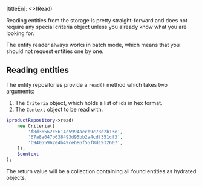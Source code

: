 [titleEn]: <>(Read)

Reading entities from the storage is pretty straight-forward and does not require any special criteria object unless
you already know what you are looking for.

The entity reader always works in batch mode, which means that you should not request entities one by one.

## Reading entities

The entity repositories provide a `read()` method which takes two arguments:

1. The `Criteria` object, which holds a list of ids in hex format.
2. The `Context` object to be read with.

```php
$productRepository->read(
    new Criteria([
        'f8d36562c5614c5994aecb9c73d2b13e',
        '67a8a047b638493d95bb2a4cdf351cf3',
        'b94055962e4b49ceb86f55f8d1932607',
    ]),
    $context
);
```

The return value will be a collection containing all found entities as hydrated objects.
